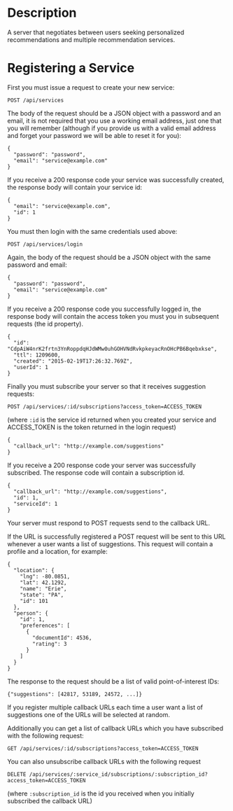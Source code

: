 
# Description

A server that negotiates between users seeking personalized recommendations and multiple recommendation services.

# Registering a Service

First you must issue a request to create your new service:

```POST /api/services```

The body of the request should be a JSON object with a password and an email, it is not required that you use a working email address, just one that you will remember (although if you provide us with a valid email address and forget your password we will be able to reset it for you):

    {
      "password": "password",
      "email": "service@example.com"
    }

If you receive a 200 response code your service was successfully created, the response body will contain your service id:

    {
      "email": "service@example.com",
      "id": 1
    }

You must then login with the same credentials used above:

```POST /api/services/login```

Again, the body of the request should be a JSON object with the same password and email:

    {
      "password": "password",
      "email": "service@example.com"
    }

If you receive a 200 response code you successfully logged in, the response body will contain the access token you must you in subsequent requests (the id property).

    {
      "id": "CdpAiW4nrK2frtn3YnRoppdqHJdWMw0uhGOHVNdRvkpkeyacRnOHcPB6Bqebxkse",
      "ttl": 1209600,
      "created": "2015-02-19T17:26:32.769Z",
      "userId": 1
    }

Finally you must subscribe your server so that it receives suggestion requests:

```POST /api/services/:id/subscriptions?access_token=ACCESS_TOKEN```

(where ```:id``` is the service id returned when you created your service and ACCESS_TOKEN is the token returned in the login request)

    {
      "callback_url": "http://example.com/suggestions"
    }

If you receive a 200 response code your server was successfully subscribed. The response code will contain a subscription id.

    {
      "callback_url": "http://example.com/suggestions",
      "id": 1,
      "serviceId": 1
    }

Your server must respond to POST requests send to the callback URL.

If the URL is successfully registered a POST request will be sent to this URL whenever a user wants a list of suggestions. This request will contain a profile and a location, for example:

    {
      "location": {
        "lng": -80.0851,
        "lat": 42.1292,
        "name": "Erie",
        "state": "PA",
        "id": 101
      },
      "person": {
        "id": 1,
        "preferences": [
          {
            "documentId": 4536,
            "rating": 3
          }
        ]
      }
    }

The response to the request should be a list of valid point-of-interest IDs:

    {"suggestions": [42817, 53189, 24572, ...]}

If you register multiple callback URLs each time a user want a list of suggestions one of the URLs will be selected at random.

Additionally you can get a list of callback URLs which you have subscribed with the following request:

```GET /api/services/:id/subscriptions?access_token=ACCESS_TOKEN```

You can also unsubscribe callback URLs with the following request

```DELETE /api/services/:service_id/subscriptions/:subscription_id?access_token=ACCESS_TOKEN```

(where ```:subscription_id``` is the id you received when you initially subscribed the callback URL)
